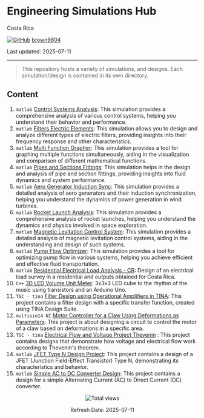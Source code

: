 # Engineering Simulations Hub

Costa Rica

[![GitHub](https://img.shields.io/badge/--181717?logo=github&logoColor=ffffff)](https://github.com/)
[brown9804](https://github.com/brown9804)

Last updated: 2025-07-11

------------------------------------------

> This repository hosts a variety of simulations, and designs. Each simulation/design is contained in its own directory. 

## Content

1. `matlab` [Control Systems Analysis](./1_ControlSystemsAnalysis/): This simulation provides a comprehensive analysis of various control systems, helping you understand their behavior and performance.
2. `matlab` [Filters Electric Elements](./2_FiltersElectricElements/): This simulation allows you to design and analyze different types of electric filters, providing insights into their frequency response and other characteristics.
3. `matlab` [Multi Function Grapher](./3_MultiFuncGrapher/): This simulation provides a tool for graphing multiple functions simultaneously, aiding in the visualization and comparison of different mathematical functions.
4. `matlab` [Pipes and Sections Fittings](./4_PipesnSectionsFittings/): This simulation helps in the design and analysis of pipe and section fittings, providing insights into fluid dynamics and system performance.
5. `matlab` [Aero Generator Induction Sync](./5_AeroGeneratorInductionSync/): This simulation provides a detailed analysis of aero generators and their induction synchronization, helping you understand the dynamics of power generation in wind turbines.
6. `matlab` [Rocket Launch Analysis](./6_RocketLaunchAnalysis/): This simulation provides a comprehensive analysis of rocket launches, helping you understand the dynamics and physics involved in space exploration.
7. `matlab` [Magnetic Levitation Control System](./7_MagneticLevitationControlSystem/): This simulation provides a detailed analysis of magnetic levitation control systems, aiding in the understanding and design of such systems.
8. `matlab` [Pump Flow Optimizer](./8_PumpFlowOptimizer/): This simulation provides a tool for optimizing pump flow in various systems, helping you achieve efficient and effective fluid transportation.
9. `matlab` [Residential Electrical Load Analysis - CR](./9_ResidentialLoadAnalysis-CR/): Design of an electrical load survey in a residential and outputs obtained for Costa Rica.
10. `C++` [3D LED Volume Unit Meter](./10_3DLedVUmeter/): 3x3x3 LED cube to the rhythm of the music using transistors and an Arduino Uno.
11. `TSC - tina` [Filter Design using Operational Amplifiers in TINA](./11_FilterDesignWithOpAmpsInTINA/): This project contains a filter design with a specific transfer function, created using TINA Design Suite.
12. `multisim14 NI` [Motor Controller for a Claw Using Deformations as Parameters](./12_ClawMotorController/): This project is about designing a circuit to control the motor of a claw based on deformations in a specific area.
13. `TSC - tina` [Electrical Flow and Voltage Project Thevenin](./13_TheveninTinaSimulations/) : This project contains designs that demonstrate how voltage and electrical flow work according to Thevenin's theorem.
14. `matlab` [JFET Type N Design Project](./14_JFET-NDesign/): This project contains a design of a JFET (Junction Field-Effect Transistor) Type N, demonstrating its characteristics and behavior.
15. `matlab` [Simple AC to DC Converter Design](./15_AC-DC_DesignSimulation/): This project contains a design for a simple Alternating Current (AC) to Direct Current (DC) converter.

<!-- START BADGE -->
<div align="center">
  <img src="https://img.shields.io/badge/Total%20views-1022-limegreen" alt="Total views">
  <p>Refresh Date: 2025-07-11</p>
</div>
<!-- END BADGE -->